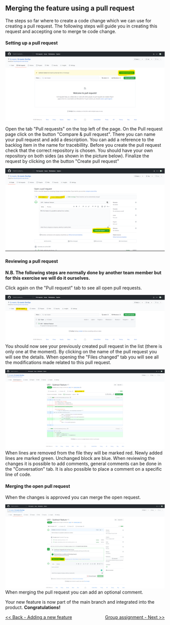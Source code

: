 ## Merging the feature using a pull request
The steps so far where to create a code change which we can use for creating a pull request. The following steps will guide you in creating this request and accepting one to merge te code change.
#### Setting up a pull request
![pull request tab](images/pull_requests.png)

Open the tab "Pull requests" on the top left of the page. On the Pull request page click on the button "Compare & pull request".
There you can name your pull request and add a description. You can add a reference to the backlog item in the name for tracebillity. Before you create the pull request check that the correct repository is chosen. You should have your own repository on both sides (as shown in the picture below). Finalize the request by clicking on the button "Create pull request"

![create pull request](images/create_pull_request.png)

#### Reviewing a pull request
**N.B. The following steps are normally done by another team member but for this exercise we will do it ourselves.**

Click again on the "Pull request" tab to see all open pull requests.

![open pull requests](images/open_pull_request_q_meets.png)
You should now see your previously created pull request in the list (there is only one at the moment). By clicking on the name of the pull request you will see the details.
When opening the "Files changed" tab you will see all the modifications made related to this pull request.

![files changed](images/files_changed.png)
When lines are removed from the file they will be marked red. Newly added lines are marked green. Unchanged block are blue.
When reviewing the changes it is possible to add comments, general comments can be done in the "Conversation" tab. It is also possible to place a comment on a specific line of code.

#### Merging the open pull request
When the changes is approved you can merge the open request.

![merge pull request](images/merge_pull_request.png)
When merging the pull request you can add an optional comment.

Your new feature is now part of the main branch and integrated into the product. **Congratulations!**

[<< Back - Adding a new feature](adding_a_feature.md)<span style="float:right;">[Group assignment - Next >>](group_assignment.md)</span>